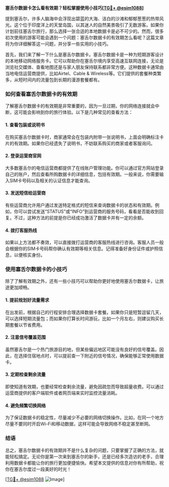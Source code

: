 **塞舌尔数据卡怎么看有效期？轻松掌握使用小技巧[[TG💪+ @esim1088](https://t.me/s/esim1088)]**

提到塞舌尔，许多人脑海中会浮现出碧蓝的大海、洁白的沙滩和郁郁葱葱的热带风光。这个位于印度洋上的天堂岛国，以其迷人的自然美景吸引了无数游客。如果你计划前往塞舌尔旅行，那么选择一张合适的本地数据卡是必不可少的。然而，很多初次使用的游客可能会遇到一个问题：塞舌尔数据卡的有效期怎么看呢？这篇文章将为你详细解答这一问题，并分享一些实用的小技巧。

首先，我们来了解一下什么是塞舌尔数据卡。塞舌尔数据卡是一种为短期游客设计的本地移动网络服务卡。它可以帮助你在塞舌尔境内享受高速互联网连接，无论是浏览社交媒体、查看地图还是与家人朋友保持联系都非常方便。这种数据卡通常由当地电信运营商提供，比如Airtel、Cable & Wireless等。它们提供的套餐种类繁多，从短时间内的流量包到长期的漫游套餐都有。

### **如何查看塞舌尔数据卡的有效期**

了解塞舌尔数据卡的有效期是非常重要的，因为一旦过期，你的网络连接就会中断，这可能会影响到你的旅行体验。以下是几种常见的查看方法：

#### **1. 查看包装或说明书**
在购买塞舌尔数据卡时，商家通常会在包装内附带一张说明书，上面会明确标注卡片的有效期。如果你已经遗失了说明书，不妨联系购买的商家或者客服询问。

#### **2. 登录运营商官网**
大多数塞舌尔的电信运营商都提供了在线账户管理功能。你可以通过官方网站登录自己的账户，然后查看所购数据卡的详细信息，包括有效期。一般来说，你需要输入SIM卡号码以及相关的认证信息才能查询。

#### **3. 发送短信给运营商**
有些运营商允许用户通过发送特定格式的短信来查询数据卡的状态和有效期。例如，你可以尝试发送“STATUS”或“INFO”到运营商的服务号码，看看是否能收到回复。不过，这种方法的前提是你已经成功激活了数据卡并有一定的余额。

#### **4. 拨打客服热线**
如果以上方法都不奏效，可以直接拨打运营商的客服热线进行咨询。客服人员一般会根据你的SIM卡号码帮你确认有效期等相关信息。记得准备好身份证件或护照信息，以便核实身份。

### **使用塞舌尔数据卡的小技巧**

除了了解有效期之外，还有一些小技巧可以帮助你更好地使用塞舌尔数据卡，让旅途更加顺畅。

#### **1. 提前规划好流量需求**
在出发前，根据自己的行程安排合理选择数据卡套餐。如果你只是短暂逗留几天，可以选择短期流量包；而如果你打算长时间游玩，比如一个月左右，则建议购买长期套餐以节省费用。

#### **2. 注意信号覆盖范围**
虽然塞舌尔是一个热门旅游目的地，但某些偏远地区可能没有良好的信号覆盖。因此，在选择住宿地点时，可以提前查一下附近的信号情况，确保能够正常使用数据卡。

#### **3. 定期检查剩余流量**
即使知道有效期，也要经常检查剩余流量，避免因疏忽而导致超量收费。可以通过运营商提供的客户端软件或者网页端来实时监控流量消耗。

#### **4. 避免频繁切换网络**
为了保证数据卡的稳定性，尽量减少不必要的网络切换操作。比如，在同一个地方尽量不要同时开启Wi-Fi和移动数据，这样可能会导致网络不稳定甚至断网。

### **结语**

总之，塞舌尔数据卡的有效期并不是什么复杂的问题，只要掌握了正确的方法，就能轻松搞定。无论你是第一次来到塞舌尔的新手，还是已经多次造访的老手，合理利用数据卡都能让你的旅行更加便捷愉快。希望本文提供的信息对你有所帮助，祝你在塞舌尔度过一段美好的时光！

[[TG💪+ @esim1088](https://t.me/s/esim1088) ![Image](https://i.postimg.cc/4NQfJmqS/Snipaste-2025-05-13-00-14-12.png)]